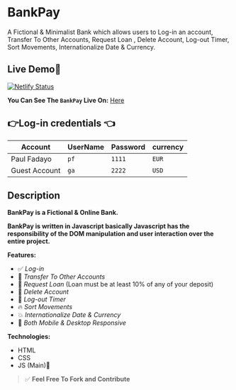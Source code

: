 # BankPay

A Fictional &amp; Minimalist Bank which allows users to  Log-in an account, Transfer To Other Accounts, Request Loan , Delete Account, Log-out Timer, Sort Movements, Internationalize Date & Currency.

## Live Demo🎈
[![Netlify Status](https://api.netlify.com/api/v1/badges/0c30eb83-4885-41fc-93c7-ba02159c6c47/deploy-status)](https://app.netlify.com/sites/bank-pay/deploys)

**You Can See The `BankPay` Live On:** [Here](https://bank-pay.netlify.app)

## 👉Log-in credentials 👈

| Account       | UserName | Password | currency |
| ------------- | -------- | -------- | -------- |
| Paul Fadayo   | `pf`     | `1111`   | `EUR`    |
| Guest Account | `ga`     | `2222`   | `USD`    |

## Description

**BankPay is a Fictional & Online Bank.**

**BankPay is written in Javascript basically Javascript has the responsibility of the DOM manipulation and user interaction over the entire project.**

**Features:**

- ✅ _Log-in_
- 🎉 _Transfer To Other Accounts_
- 🚀 _Request Loan_ (Loan must be at least 10% of any of your deposit)
- 🎈 _Delete Account_
- 🔁 _Log-out Timer_
- 🔥 _Sort Movements_
- 💥 _Internationalize Date & Currency_
- 🥳 _Both Mobile & Desktop Responsive_

**Technologies:**

- HTML
- CSS
- JS (Main)🚀

> ✅ **Feel Free To Fork and Contribute**
